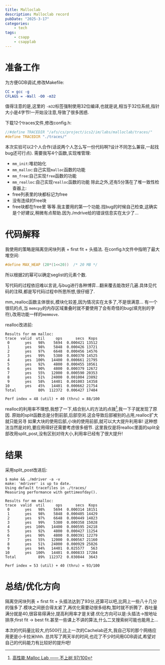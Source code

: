 ```yaml
---
title: Malloclab
description: Malloclab record
pubDate: "2025-3-17"
categories:
    - tech
tags:
    - csapp
    - csapplab
---
```


# 准备工作
为方便GDB调试,修改Makefile:
```cmake
CC = gcc -g
CFLAGS = -Wall -O0 -m32
```
值得注意的是,这里的 `-m32`标签强制使用32位编译,也就是说,相当于32位系统,指针大小是4字节!一开始没注意,导致了很多困惑.

下载12个traces文件,修改config.h:
```c
//#define TRACEDIR "/afs/cs/project/ics2/im/labs/malloclab/traces/"  
#define TRACEDIR "./traces/"
```

本次实验可以2个人合作(话说两个人怎么写一份代码啊?设计不同怎么兼容,一起找bug还可行点).
需要我写4个函数,实现堆管理:
- `mm_init`:堆初始化
- `mm_malloc`:自己实现`malloc`函数的功能
- `mm_free`:自己实现`free`函数的功能
- `mm_realloc`:自己实现`realloc`函数的功能
除此之外,还有5分落在了堆一致性检查器上:
- free列表里的块都标记为free
- 没有连续的free块
- free块都在free里
等等.我主要用的第一个功能.找bug的时候自己检查,这确实是个好建议,稍微有点帮助.因为./mdrive给的错误信息实在太少了...


# 代码解释
我使用的策略是隔离空闲块列表 + first fit + 头插法.
在config.h文件中指明了最大堆空间:
```c
#define MAX_HEAP (20*(1<<20))  /* 20 MB */
```
所以根据2的幂可以确定seglist的元素个数.

写代码的过程依旧难以言说,与bug进行各种博弈...翻来覆去能改好几遍.具体见代码的注释,都是写代码过程中所思所想,很仔细了.

mm_realloc函数主体很长,模块化较差,因为情况实在太多了,不是很满意...
有一个很坑的点,当 `memcpy`的内存区域重叠时就不要使用了会有奇怪的bug(填充别的字符),改用功能一样的`memmove`.

realloc改进前:
```shell
Results for mm malloc:
trace  valid  util     ops      secs  Kops
 0       yes   98%    5694  0.000421 13512
 1       yes   98%    5848  0.000426 13721
 2       yes   97%    6648  0.000456 14576
 3       yes   99%    5380  0.000370 14525
 4       yes  100%   14400  0.000661 21795
 5       yes   92%    4800  0.000455 10561
 6       yes   90%    4800  0.000379 12672
 7       yes   55%   12000  0.000590 20353
 8       yes   51%   24000  0.001004 23892
 9       yes   58%   14401  0.001003 14358
10       yes   45%   14401  0.000662 21754
Total          80%  112372  0.006427 17484

Perf index = 48 (util) + 40 (thru) = 88/100
```
realloc的利用率不理想,我想了一下,结合别人的方法的点拨[^1],我一下子就发现了原因.
原始的split函数总是分割前部,后部空闲.这会导致后部被别的占用,realloc扩大就只能另寻
如果大块的使用后部,小块的使用前部,就可以大大提升利用率!
这种想法当然是对的,要应用得好还需要考虑很多细节.
这里我仅是将realloc里面的split全部改用split_post,没有区别对待大小,利用率已经有了很大提升!

[^1]:[高性能 Malloc Lab —— 不上树 97/100](https://zhuanlan.zhihu.com/p/374478609)

# 结果
采用split_post改进后:
```shell
$ make && ./mdriver -a -v
make: 'mdriver' is up to date.
Using default tracefiles in ./traces/
Measuring performance with gettimeofday().

Results for mm malloc:
trace  valid  util     ops      secs  Kops
 0       yes   98%    5694  0.000314 18151
 1       yes   98%    5848  0.000405 14429
 2       yes   97%    6648  0.000449 14823
 3       yes   99%    5380  0.000358 15028
 4       yes  100%   14400  0.000595 24218
 5       yes   92%    4800  0.000427 11254
 6       yes   90%    4800  0.000391 12279
 7       yes   55%   12000  0.000567 21160
 8       yes   51%   24000  0.000929 25826
 9       yes   94%   14401  0.025577   563
10       yes  100%   14401  0.000833 17284
Total          89%  112372  0.030844  3643

Perf index = 53 (util) + 40 (thru) = 93/100
```

# 总结/优化方向
隔离空闲块列表 + first fit + 头插法达到了93分,还算可以吧,比网上一些八十几分的强多了.模块之间嵌合得太紧了,再优化需要动很多结构,暂时就不折腾了.
吞吐量满分就是40,很容易得满分,提高利用率才是关键.优化方向可以是:头插法->按地址排序;first fit -> best fit.甚至一些课上不讲的算法,什么二叉搜索树可能也能用上...

本次的代码量比较大,约500行,比上一次的Cachelab还大,我自己写的那个网络应用更是小卡拉米hhh.
总共写了两天半的时间,也花了不少时间用GDB调试,希望对自己的代码能力有比较好的提升吧!